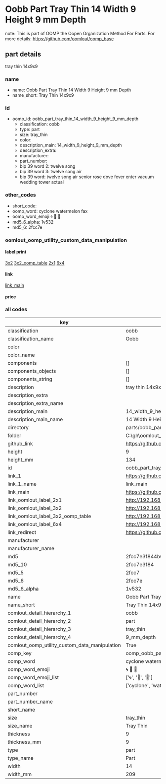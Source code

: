 # Oobb Part Tray Thin 14 Width 9 Height 9 mm Depth  

note: This is part of OOMP the Oopen Organization Method For Parts. For more details: https://github.com/oomlout/oomp_base

##  part details
  



tray thin 14x9x9



### name
* name: Oobb Part Tray Thin 14 Width 9 Height 9 mm Depth
* name_short: Tray Thin 14x9x9 
### id
* oomp_id: oobb_part_tray_thin_14_width_9_height_9_mm_depth
  * classification: oobb
  * type: part
  * size: tray_thin
  * color: 
  * description_main: 14_width_9_height_9_mm_depth
  * description_extra: 
  * manufacturer: 
  * part_number: 
  * bip 39 word 2: twelve song
  * bip 39 word 3: twelve song air
  * bip 39 word: twelve song air senior rose dove fever enter vacuum wedding tower actual

### other_codes
* short_code: 
* oomp_word: cyclone watermelon fax
* oomp_word_emoji :cyclone: :watermelon: :fax:
* md5_6_alpha: 1v532
* md5_6: 2fcc7e






### oomlout_oomp_utility_custom_data_manipulation
#### label print
[3x2](http://192.168.1.245:1112/?label=oomp%201v532)
[3x2_oomp_table](http://192.168.1.108:1112/?label=oomp%201v532)
[2x1](http://192.168.1.242:1112/?label=oomp%201v532)
[6x4](http://192.168.1.55:1112/?label=oomp%201v532)    

#### link

[link_main](https://github.com/oomlout/oomlout_oobb_version_4_generated_parts/tree/main/navigation_oomp/oobb/part/tray_thin/14_width_9_height_9_mm_depth/part)                              

#### price







### all codes 
| key | value |  
| --- | --- |  
| classification | oobb |  
| classification_name | Oobb |  
| color |  |  
| color_name |  |  
| components | [] |  
| components_objects | [] |  
| components_string | [] |  
| description | tray thin 14x9x9 |  
| description_extra |  |  
| description_extra_name |  |  
| description_main | 14_width_9_height_9_mm_depth |  
| description_main_name | 14 Width 9 Height 9 mm Depth |  
| directory | parts/oobb_part_tray_thin_14_width_9_height_9_mm_depth |  
| folder | C:\gh\oomlout_oobb_version_4_generated_parts\parts\oobb_part_tray_thin_14_width_9_height_9_mm_depth |  
| github_link | https://github.com/oomlout/oomlout_oomp_part_src/tree/main/parts/oobb_part_tray_thin_14_width_9_height_9_mm_depth |  
| height | 9 |  
| height_mm | 134 |  
| id | oobb_part_tray_thin_14_width_9_height_9_mm_depth |  
| link_1 | https://github.com/oomlout/oomlout_oobb_version_4_generated_parts/tree/main/navigation_oomp/oobb/part/tray_thin/14_width_9_height_9_mm_depth/part |  
| link_1_name | link_main |  
| link_main | https://github.com/oomlout/oomlout_oobb_version_4_generated_parts/tree/main/navigation_oomp/oobb/part/tray_thin/14_width_9_height_9_mm_depth/part |  
| link_oomlout_label_2x1 | http://192.168.1.242:1112/?label=oomp%201v532 |  
| link_oomlout_label_3x2 | http://192.168.1.245:1112/?label=oomp%201v532 |  
| link_oomlout_label_3x2_oomp_table | http://192.168.1.108:1112/?label=oomp%201v532 |  
| link_oomlout_label_6x4 | http://192.168.1.55:1112/?label=oomp%201v532 |  
| link_redirect | https://github.com/oomlout/oomlout_oobb_version_4_generated_parts/tree/main/parts/oobb_tray_thin_14_09_09 |  
| manufacturer |  |  
| manufacturer_name |  |  
| md5 | 2fcc7e3f844b6aad075e0c3a0af3cf58 |  
| md5_10 | 2fcc7e3f84 |  
| md5_5 | 2fcc7 |  
| md5_6 | 2fcc7e |  
| md5_6_alpha | 1v532 |  
| name | Oobb Part Tray Thin 14 Width 9 Height 9 mm Depth |  
| name_short | Tray Thin 14x9x9  |  
| oomlout_detail_hierarchy_1 | oobb |  
| oomlout_detail_hierarchy_2 | part |  
| oomlout_detail_hierarchy_3 | tray_thin |  
| oomlout_detail_hierarchy_4 | 9_mm_depth |  
| oomlout_oomp_utility_custom_data_manipulation | True |  
| oomp_key | oomp_oobb_part_tray_thin_14_width_9_height_9_mm_depth |  
| oomp_word | cyclone watermelon fax |  
| oomp_word_emoji | :cyclone: :watermelon: :fax: |  
| oomp_word_emoji_list | [':cyclone:', ':watermelon:', ':fax:'] |  
| oomp_word_list | ['cyclone', 'watermelon', 'fax'] |  
| part_number |  |  
| part_number_name |  |  
| short_name |  |  
| size | tray_thin |  
| size_name | Tray Thin |  
| thickness | 9 |  
| thickness_mm | 9 |  
| type | part |  
| type_name | Part |  
| width | 14 |  
| width_mm | 209 |  
